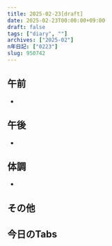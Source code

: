 ```yaml
---
title: 2025-02-23[draft]
date: 2025-02-23T00:00:00+09:00
draft: false
tags: ["diary", ""]
archives: ["2025-02"]
n年日記: ["0223"]
slug: 950742
---
```

## 午前
- 
## 午後
- 
## 体調
- 
## その他
## 今日のTabs